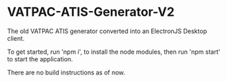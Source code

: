 # VATPAC-ATIS-Generator-V2
The old VATPAC ATIS generator converted into an ElectronJS Desktop client.

To get started, run 'npm i', to install the node modules, then run 'npm start' to start the application.

There are no build instructions as of now.
